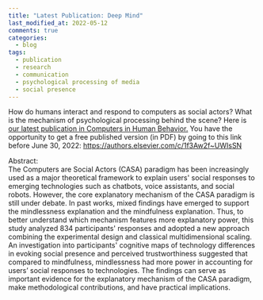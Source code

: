 ```yaml
---
title: "Latest Publication: Deep Mind"
last_modified_at: 2022-05-12
comments: true
categories:
  - blog
tags:
  - publication
  - research
  - communication
  - psychological processing of media
  - social presence
---
```


How do humans interact and respond to computers as social actors? What is the mechanism of psychological processing behind the scene? Here is [our latest publication in Computers in Human Behavior.](https://doi.org/10.1016/j.chb.2022.107321) You have the opportunity to get a free published version (in PDF) by going to this link before June 30, 2022: https://authors.elsevier.com/c/1f3Aw2f~UWIsSN

Abstract:<br>
The Computers are Social Actors (CASA) paradigm has been increasingly used as a major theoretical framework to explain users' social responses to emerging technologies such as chatbots, voice assistants, and social robots. However, the core explanatory mechanism of the CASA paradigm is still under debate. In past works, mixed findings have emerged to support the mindlessness explanation and the mindfulness explanation. Thus, to better understand which mechanism features more explanatory power, this study analyzed 834 participants' responses and adopted a new approach combining the experimental design and classical multidimensional scaling. An investigation into participants' cognitive maps of technology differences in evoking social presence and perceived trustworthiness suggested that compared to mindfulness, mindlessness had more power in accounting for users’ social responses to technologies. The findings can serve as important evidence for the explanatory mechanism of the CASA paradigm, make methodological contributions, and have practical implications.
